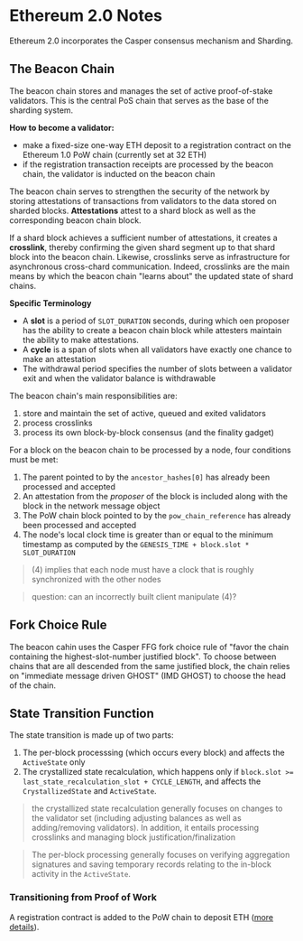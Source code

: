 # Ethereum 2.0 Notes

Ethereum 2.0 incorporates the Casper consensus mechanism and Sharding. 

## The Beacon Chain

The beacon chain stores and manages the set of active proof-of-stake validators. This is the central PoS chain that serves as the base of the sharding system. 

**How to become a validator:**
* make a fixed-size one-way ETH deposit to a registration contract on the Ethereum 1.0 PoW chain (currently set at 32 ETH)
* if the registration transaction receipts are processed by the beacon chain, the validator is inducted on the beacon chain

The beacon chain serves to strengthen the security of the network by storing attestations of transactions from validators to the data stored on sharded blocks. **Attestations** attest to a shard block as well as the corresponding beacon chain block. 

If a shard block achieves a sufficient number of attestations, it creates a **crosslink**, thereby confirming the given shard segment up to that shard block into the beacon chain. Likewise, crosslinks serve as infrastructure for asynchronous cross-chard communication. Indeed, crosslinks are the main means by which the beacon chain "learns about" the updated state of shard chains.

**Specific Terminology**<br>
* A **slot** is a period of ```SLOT_DURATION``` seconds, during which oen proposer has the ability to create a beacon chain block while attesters maintain the ability to make attestations.
* A **cycle** is a span of slots when all validators have exactly one chance to make an attestation
* The withdrawal period specifies the number of slots between a validator exit and when the validator balance is withdrawable


The beacon chain's main responsibilities are:
1. store and maintain the set of active, queued and exited validators
2. process crosslinks
3. process its own block-by-block consensus (and the finality gadget)

For a block on the beacon chain to be processed by a node, four conditions must be met:
1. The parent pointed to by the ```ancestor_hashes[0]``` has already been processed and accepted
2. An attestation from the *proposer* of the block is included along with the block in the network message object
3. The PoW chain block pointed to by the ```pow_chain_reference``` has already been processed and accepted
4. The node's local clock time is greater than or equal to the minimum timestamp as computed by the ```GENESIS_TIME + block.slot * SLOT_DURATION```

> (4) implies that each node must have a clock that is roughly synchronized with the other nodes

> question: can an incorrectly built client manipulate (4)?

## Fork Choice Rule

The beacon cahin uses the Casper FFG fork choice rule of "favor the chain containing the highest-slot-number justified block". To choose between chains that are all descended from the same justified block, the chain relies on "immediate message driven GHOST" (IMD GHOST) to choose the head of the chain.

## State Transition Function

The state transition is made up of two parts:
1. The per-block processsing (which occurs every block) and affects the ```ActiveState``` only
2. The crystallized state recalculation, which happens only if ```block.slot >= last_state_recalculation_slot + CYCLE_LENGTH```, and affects the ```CrystallizedState``` and ```ActiveState```.

> the crystallized state recalculation generally focuses on changes to the validator set (including adjusting balances as well as adding/removing validators). In addition, it entails processing crosslinks and managing block justification/finalization

> The per-block processing generally focuses on verifying aggregation signatures and saving temporary records relating to the in-block activity in the ```ActiveState```.

### Transitioning from Proof of Work

A registration contract is added to the PoW chain to deposit ETH ([more details](https://github.com/ethereum/eth2.0-specs/blob/master/specs/beacon-chain.md#pow-chain-registration-contract)).


